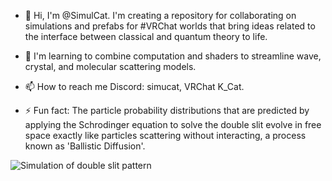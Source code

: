 - 👋 Hi, I'm @SimulCat. I'm creating a repository for collaborating on simulations and prefabs for #VRChat worlds that bring ideas related to the interface between classical and quantum theory to life. 
- 🌱 I'm learning to combine computation and shaders to streamline wave, crystal, and molecular scattering models.

- 📫 How to reach me Discord: simucat, VRChat K_Cat.
- ⚡ Fun fact: The particle probability distributions that are predicted by applying the Schrodinger equation to solve the double slit evolve in free space exactly like particles scattering without interacting, a process known as 'Ballistic Diffusion'.

![Simulation of double slit pattern](https://github.com/SimulCat/phasedemo/blob/twinenergy.gif)

<!---
SimulCat/SimulCat is a ✨ special ✨ repository because its `README.md` (this file) appears on your GitHub profile.
You can click the Preview link to take a look at your changes.
--->
